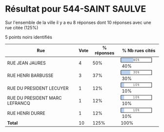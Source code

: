 # Résultat pour 544-SAINT SAULVE

Sur l'ensemble de la ville il y a eu 8 réponses dont 10 réponses avec une rue citée (125%)

5 points noirs identifiés

| Rue | Vote | % réponses | % Nb rues cités|
|-----|------|------------|----------------|
| RUE JEAN JAURES | 4 | 50% | <img src="../../img/bar_40.gif" />&nbsp;40%|
| RUE HENRI BARBUSSE | 3 | 37% | <img src="../../img/bar_30.gif" />&nbsp;30%|
| RUE DU PRESIDENT LECUYER | 1 | 12% | <img src="../../img/bar_10.gif" />&nbsp;10%|
| RUE DU PRESIDENT MARC LEFRANCQ | 1 | 12% | <img src="../../img/bar_10.gif" />&nbsp;10%|
| RUE HENRI DURRE | 1 | 12% | <img src="../../img/bar_10.gif" />&nbsp;10%|
| **Total** | 10 | 125% | 100%|
